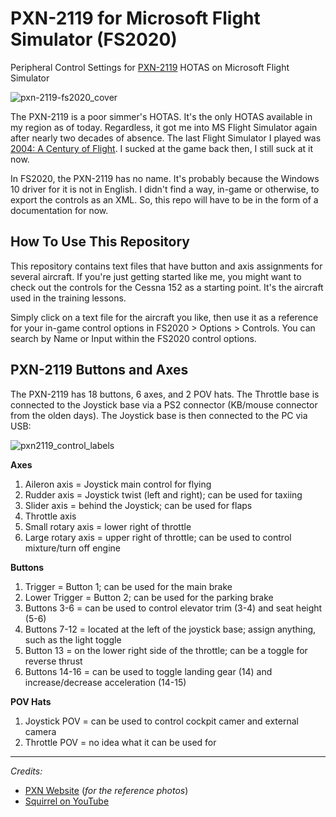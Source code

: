 # PXN-2119 for Microsoft Flight Simulator (FS2020)
Peripheral Control Settings for [PXN-2119](http://www.e-pxn.com/products/arcade-stick/pxn-2119) HOTAS on Microsoft Flight Simulator

![pxn-2119-fs2020_cover](https://user-images.githubusercontent.com/9207205/91651241-dbc39280-eabc-11ea-9c29-29563ef03a79.jpg)

The PXN-2119 is a poor simmer's HOTAS. It's the only HOTAS available in my region as of today. Regardless, it got me into MS Flight Simulator again after nearly two decades of absence. The last Flight Simulator I played was [2004: A Century of Flight](https://en.wikipedia.org/wiki/Microsoft_Flight_Simulator_2004:_A_Century_of_Flight). I sucked at the game back then, I still suck at it now.

In FS2020, the PXN-2119 has no name. It's probably because the Windows 10 driver for it is not in English. I didn't find a way, in-game or otherwise, to export the controls as an XML. So, this repo will have to be in the form of a documentation for now.

## How To Use This Repository
This repository contains text files that have button and axis assignments for several aircraft. If you're just getting started like me, you might want to check out the controls for the Cessna 152 as a starting point. It's the aircraft used in the training lessons.

Simply click on a text file for the aircraft you like, then use it as a reference for your in-game control options in FS2020 > Options > Controls. You can search by Name or Input within the FS2020 control options.

## PXN-2119 Buttons and Axes
The PXN-2119 has 18 buttons, 6 axes, and 2 POV hats. The Throttle base is connected to the Joystick base via a PS2 connector (KB/mouse connector from the olden days). The Joystick base is then connected to the PC via USB:

![pxn2119_control_labels](https://user-images.githubusercontent.com/9207205/91651736-d9643700-eac2-11ea-996f-206442c51563.jpg)

**Axes**
1. Aileron axis = Joystick main control for flying
2. Rudder axis = Joystick twist (left and right); can be used for taxiing
3. Slider axis = behind the Joystick; can be used for flaps
4. Throttle axis
5. Small rotary axis = lower right of throttle
6. Large rotary axis = upper right of throttle; can be used to control mixture/turn off engine

**Buttons**
1. Trigger = Button 1; can be used for the main brake
2. Lower Trigger = Button 2; can be used for the parking brake
3. Buttons 3-6 = can be used to control elevator trim (3-4) and seat height (5-6)
4. Buttons 7-12 = located at the left of the joystick base; assign anything, such as the light toggle
5. Button 13 = on the lower right side of the throttle; can be a toggle for reverse thrust
6. Buttons 14-16 = can be used to toggle landing gear (14) and increase/decrease acceleration (14-15)

**POV Hats**
1. Joystick POV = can be used to control cockpit camer and external camera
2. Throttle POV = no idea what it can be used for

***
_Credits:_

- [PXN Website](http://www.e-pxn.com) (_for the reference photos_)
- [Squirrel on YouTube](https://www.youtube.com/channel/UCSeb5KSN6BC1c0WwEjUzM_A)